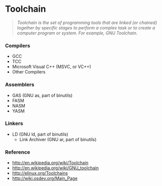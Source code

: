 # Toolchain
> _Toolchain is the set of programming tools that are linked (or chained) together by specific stages to perform a complex task or to create a computer program or system. For example, GNU Toolchain._

### Compilers
- GCC
- TCC
- Microsoft Visual C++ (MSVC, or VC++)
- Other Compilers

### Assemblers
- GAS (GNU as, part of binutils)
- FASM
- NASM
- YASM

### Linkers
- LD (GNU ld, part of binutils)
  - Link Archiver (GNU ar, part of binutils)

### Reference

- http://en.wikipedia.org/wiki/Toolchain
- http://en.wikipedia.org/wiki/GNU_toolchain
- http://elinux.org/Toolchains
- http://wiki.osdev.org/Main_Page
